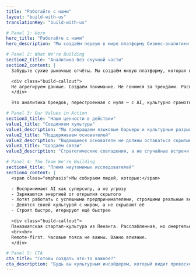 ```yaml
---
title: "Работайте с нами"
layout: "build-with-us"
translationKey: "build-with-us"

# Panel 1: Hero
hero_title: "Работайте с нами"
hero_description: "Мы создаём первую в мире платформу бизнес-аналитики для выдающихся брендов Глобального Юга — и делаем это по-другому."

# Panel 2: What We're Building
section2_title: "Аналитика без скучной части"
section2_content: |
  Забудьте сухие рыночные отчёты. Мы создаём живую платформу, которая находит, переводит и связывает выдающиеся бренды основателей на рынках БРИКС+ с партнёрами и капиталом, которых они заслуживают.

  <div class="build-callout">
  Не агрегируем данные. Создаём понимание. Не гонимся за трендами. Раскрываем превосходство там, где другие не смотрят.
  </div>

  Это аналитика брендов, перестроенная с нуля — с AI, культурно грамотная, неутомимо любопытная.

# Panel 3: Our Values in Action
section3_title: "Наши ценности в действии"
value1_title: "Соединяем культуры"
value1_description: "Мы превращаем языковые барьеры и культурные разрывы в пути для связи."
value2_title: "Поддерживаем основателей"
value2_description: "Выдающиеся основатели не должны оставаться скрытыми из-за географии или языка."
value3_title: "Создаём связи"
value3_description: "Стратегические совпадения, а не случайные встречи. Аналитика, которая имеет значение."

# Panel 4: The Team We're Building
section4_title: "Племя неутомимых исследователей"
section4_content: |
  <span class="emphasis">Мы собираем людей, которые:</span>

  - Воспринимают AI как суперсилу, а не угрозу
  - Заряжаются энергией от открытия скрытого
  - Хотят работать с успешными предпринимателями, строящими реальные вещи
  - Делятся своей культурой с миром, а не скрывают её
  - Строят быстро, итерируют ещё быстрее

  <div class="build-callout">
  Паназиатская стартап-культура из Пенанга. Расслабленная, но смертельно серьёзная в нашей миссии.
  <br><br>
  Remote-first. Часовые пояса не важны. Важно влияние.
  </div>

# Panel 5: CTA
cta_title: "Готовы создать что-то важное?"
cta_description: "Будь вы культурным инсайдером, который видит превосходство на своём рынке, AI-подкованным исследователем, строителем отношений или кем-то, кто просто видит, что мы делаем, и хочет присоединиться — давайте поговорим."
---
```

